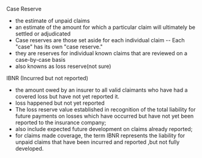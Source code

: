 Case Reserve
- the estimate of unpaid claims
- an estimate of the amount for which a particular claim will ultimately be settled or adjudicated
- Case reserves are those set aside for each individual claim -- Each "case" has its own "case reserve."
- they are reserves for individual known claims that are reviewed on a case-by-case basis
- also knowns as loss reserve(not sure)


IBNR (Incurred but not reported)
- the amount owed by an insurer to all valid claimants who have had a covered loss but have not yet reported it. 
- loss happened but not yet reported
- The loss reserve value established in recognition of the total liability for
future payments on losses which have occurred but have not yet been
reported to the insurance company; 
- also include expected future development on claims already reported; 
- for claims made coverage, the term IBNR represents the
liability for unpaid claims that have been incurred and reported ,but not fully
developed. 


